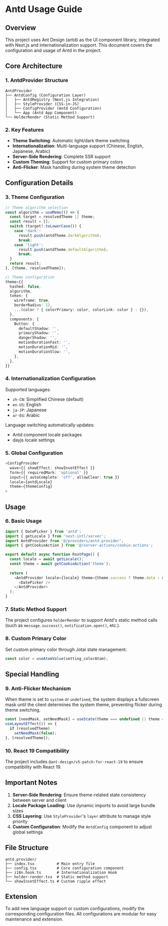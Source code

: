 # Antd Usage Guide

## Overview

This project uses Ant Design (antd) as the UI component library, integrated with Next.js and internationalization support. This document covers the configuration and usage of Antd in the project.

## Core Architecture

### 1. AntdProvider Structure

```
AntdProvider
├── AntdConfig (Configuration Layer)
│   ├── AntdRegistry (Next.js Integration)
│   ├── StyleProvider (CSS-in-JS)
│   ├── ConfigProvider (Antd Configuration)
│   └── App (Antd App Component)
└── HolderRender (Static Method Support)
```

### 2. Key Features

- **Theme Switching**: Automatic light/dark theme switching
- **Internationalization**: Multi-language support (Chinese, English, Japanese, Arabic)
- **Server-Side Rendering**: Complete SSR support
- **Custom Theming**: Support for custom primary colors
- **Anti-Flicker**: Mask handling during system theme detection

## Configuration Details

### 3. Theme Configuration

```typescript jsx
// Theme algorithm selection
const algorithm = useMemo(() => {
  const target = resolvedTheme || theme;
  const result = [];
  switch (target?.toLowerCase()) {
    case 'dark':
      result.push(antdTheme.darkAlgorithm);
      break;
    case 'light':
      result.push(antdTheme.defaultAlgorithm);
      break;
  }
  return result;
}, [theme, resolvedTheme]);

// Theme configuration
theme={{
  hashed: false,
  algorithm,
  token: {
    wireframe: true,
    borderRadius: 12,
    ...(color ? { colorPrimary: color, colorLink: color } : {}),
  },
  components: {
    Button: {
      defaultShadow: '',
      primaryShadow: '',
      dangerShadow: '',
      motionDurationFast: '',
      motionDurationMid: '',
      motionDurationSlow: '',
    },
  },
}}
```

### 4. Internationalization Configuration

Supported languages:
- `zh-CN`: Simplified Chinese (default)
- `en-US`: English
- `ja-JP`: Japanese
- `ar-EG`: Arabic

Language switching automatically updates:
- Antd component locale packages
- dayjs locale settings

### 5. Global Configuration

```typescript jsx
<ConfigProvider
  wave={{ showEffect: showInsetEffect }}
  form={{ requiredMark: 'optional' }}
  input={{ autoComplete: 'off', allowClear: true }}
  locale={antdLocale}
  theme={themeConfig}
>
```

## Usage

### 6. Basic Usage

```typescript jsx
import { DatePicker } from 'antd';
import { getLocale } from 'next-intl/server';
import AntdProvider from '@/providers/antd.provider';
import { getCookieAction } from '@/server-actions/cookie.actions';

export default async function RootPage() {
  const locale = await getLocale();
  const theme = await getCookieAction('theme');
  
  return (
    <AntdProvider locale={locale} theme={theme.success ? theme.data : undefined}>
      <DatePicker />
    </AntdProvider>
  );
}
```

### 7. Static Method Support

The project configures `holderRender` to support Antd's static method calls (such as `message.success()`, `notification.open()`, etc.).

### 8. Custom Primary Color

Set custom primary color through Jotai state management:

```typescript jsx
const color = useAtomValue(setting_colorAtom);
```

## Special Handling

### 9. Anti-Flicker Mechanism

When theme is set to `system` or `undefined`, the system displays a fullscreen mask until the client determines the system theme, preventing flicker during theme switching.

```typescript jsx
const [needMask, setNeedMask] = useState(theme === undefined || theme === 'system');
useLayoutEffect(() => {
  if (resolvedTheme)
    setNeedMask(false);
}, [resolvedTheme]);
```

### 10. React 19 Compatibility

The project includes `@ant-design/v5-patch-for-react-19` to ensure compatibility with React 19.

## Important Notes

1. **Server-Side Rendering**: Ensure theme-related state consistency between server and client
2. **Locale Package Loading**: Use dynamic imports to avoid large bundle sizes
3. **CSS Layering**: Use `StyleProvider`'s `layer` attribute to manage style priority
4. **Custom Configuration**: Modify the `AntdConfig` component to adjust global settings

## File Structure

```
antd.provider/
├── index.tsx          # Main entry file
├── config.tsx         # Core configuration component
├── i18n.hook.ts       # Internationalization Hook
├── holder-render.tsx  # Static method support
└── showInsetEffect.ts # Custom ripple effect
```

## Extension

To add new language support or custom configurations, modify the corresponding configuration files. All configurations are modular for easy maintenance and extension.
